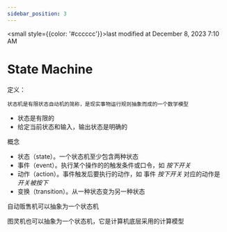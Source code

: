 ```yaml
---
sidebar_position: 3
---
```

    
<small style={{color: '#cccccc'}}>last modified at December 8, 2023 7:10 AM</small>
# State Machine

定义：

`状态机是有限状态自动机的简称，是现实事物运行规则抽象而成的一个数学模型`

- 状态是有限的
- 给定当前状态和输入，输出状态是明确的

概念

- 状态（state）。一个状态机至少包含两种状态
- 事件（event）。执行某个操作的的触发条件或口令，如 *按下开关*
- 动作（action）。事件触发后要执行的动作，如 事件 *按下开关* 对应的动作是 *开关被按下*
- 变换（transition）。从一种状态变为另一种状态

自动贩售机可以抽象为一个状态机

图灵机也可以抽象为一个状态机，它是计算机底层采用的计算模型

      